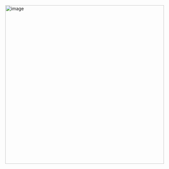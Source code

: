 <img width=auto height="500" alt="image" src="https://github.com/user-attachments/assets/350cab37-4829-44d6-8f32-575793163828" />
